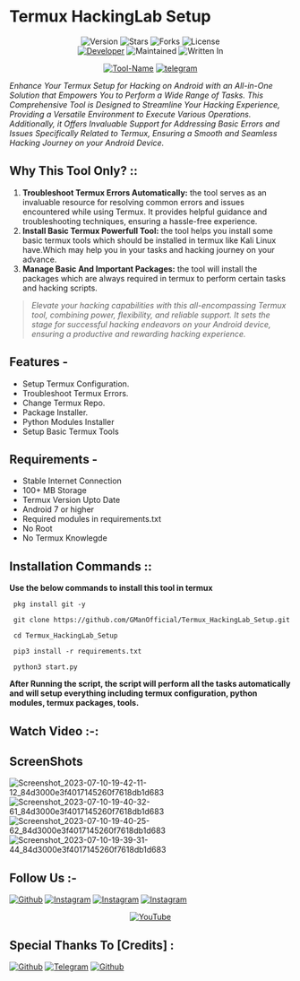 # Termux HackingLab Setup
<p align="center">
    <img alt="Version" src="https://img.shields.io/badge/Version-1.1-blue?style=for-the-badge&color=blue">
    <img alt="Stars" src="https://img.shields.io/github/stars/GManOfficial/Termux_HackingLab_Setup?style=for-the-badge&color=magenta">
    <img alt="Forks" src="https://img.shields.io/github/forks/GManOfficial/Termux_HackingLab_Setup?color=cyan&style=for-the-badge&color=purple">
    <img alt="License" src="https://img.shields.io/github/license/GManOfficial/Termux_HackingLab_Setup?style=for-the-badge&color=blue">
    <br>
    <a href="https://telegram.me/G_Man_Official"><img title="Developer" src="https://img.shields.io/badge/Developer-GManOfficial-red?style=flat-square"></a>
    <img alt="Maintained" src="https://img.shields.io/badge/Maintained-Yes-blue?style=flat-square">
    <img alt="Written In" src="https://img.shields.io/badge/Written%20In-python-yellow?style=flat-square">
</p>

<p align="center">
    <a href="https://telegram.me/termux_hacking_tools"><img title="Tool-Name" src="https://img.shields.io/badge/Tool_Name-Termux_Hacking_LabSetup-green.svg"></a>
    <a href="https://telegram.me/hacking_network8"><img title="telegram" src="https://img.shields.io/badge/Telegram-@hacking_network8-green.svg"></a>
</p>

_Enhance Your Termux Setup for Hacking on Android with an All-in-One Solution that Empowers You to Perform a Wide Range of Tasks. This Comprehensive Tool is Designed to Streamline Your Hacking Experience, Providing a Versatile Environment to Execute Various Operations. Additionally, it Offers Invaluable Support for Addressing Basic Errors and Issues Specifically Related to Termux, Ensuring a Smooth and Seamless Hacking Journey on your Android Device._

## Why This Tool Only? ::
1. **Troubleshoot Termux Errors Automatically:** the tool serves as an invaluable resource for resolving common errors and issues encountered while using Termux. It provides helpful guidance and troubleshooting techniques, ensuring a hassle-free experience.
2. **Install Basic Termux Powerfull Tool:** the tool helps you install some basic termux tools which should be installed in termux like Kali Linux have.Which may help you in your tasks and hacking journey on your advance.
3. **Manage Basic And Important Packages:** the tool will install the packages which are always required in termux to perform certain tasks and hacking scripts.

> _Elevate your hacking capabilities with this all-encompassing Termux tool, combining power, flexibility, and reliable support. It sets the stage for successful hacking endeavors on your Android device, ensuring a productive and rewarding hacking experience._

## Features - 
- Setup Termux Configuration.
- Troubleshoot Termux Errors.
- Change Termux Repo.
- Package Installer.
- Python Modules Installer
- Setup Basic Termux Tools
  
## Requirements - 
- Stable Internet Connection
- 100+ MB Storage
- Termux Version Upto Date
- Android 7 or higher
- Required modules in requirements.txt
- No Root
- No Termux Knowlegde

## Installation Commands ::
**Use the below commands to install this tool in termux**

```
 pkg install git -y

 git clone https://github.com/GManOfficial/Termux_HackingLab_Setup.git

 cd Termux_HackingLab_Setup

 pip3 install -r requirements.txt

 python3 start.py
```

**After Running the script, the script will perform all the tasks automatically and will setup everything including termux configuration, python modules, termux packages, tools.**

## Watch Video :-:

## ScreenShots
![Screenshot_2023-07-10-19-42-11-12_84d3000e3f4017145260f7618db1d683](https://github.com/GManOfficial/Termux_HackingLab_Setup/assets/128127654/c12672df-62ca-491e-8918-415aba0dbefc)
![Screenshot_2023-07-10-19-40-32-61_84d3000e3f4017145260f7618db1d683](https://github.com/GManOfficial/Termux_HackingLab_Setup/assets/128127654/590f0ae2-6697-4b03-971b-4c9da2a8c9c5)
![Screenshot_2023-07-10-19-40-25-62_84d3000e3f4017145260f7618db1d683](https://github.com/GManOfficial/Termux_HackingLab_Setup/assets/128127654/d4b43ce2-511a-4678-9581-ae0f2e41cc7a)
![Screenshot_2023-07-10-19-39-31-44_84d3000e3f4017145260f7618db1d683](https://github.com/GManOfficial/Termux_HackingLab_Setup/assets/128127654/3d1f54d7-85ca-42df-9e3e-7f8e72c2eeac)

## Follow Us :-
<a href="https://github.com/GManOfficial"><img title="Github" src="https://img.shields.io/badge/GitHub-GManOfficial-brightgreen?style=for-the-badge&logo=github"></a>
[![Instagram](https://img.shields.io/badge/INSTAGRAM-FOLLOW-blue?style=for-the-badge&logo=instagram)](https://www.instagram.com/gman_official.01/)
[![Instagram](https://img.shields.io/badge/WEBSITE-VISIT-yellow?style=for-the-badge&logo=blogger)](https://www.gmanofficial.courses)
[![Instagram](https://img.shields.io/badge/TELEGRAM-CHANNEL-cyan?style=for-the-badge&logo=telegram)](https://telegram.dog/hacking_network8)
<p align=center>
<a href="https://www.youtube.com/@gnTecHacker"><img title="YouTube" src="https://img.shields.io/badge/YouTube-Problem Solutioner-red?style=for-the-badge&logo=Youtube"></a>
</p>

## Special Thanks To [Credits] :
<a href="https://github.com/Nishant2009"><img title="Github" src="https://img.shields.io/badge/GitHub-Nishant2009-brightgreen?style=for-the-badge&logo=github"></a>
<a href="https://telegram.dog/Gullu_Bosz"><img title="Telegram" src="https://img.shields.io/badge/Telegram-Gullu_Bosz-cyan?style=for-the-badge&logo=telegram"></a>
<a href="https://github.com/mishakorzik/AllHackingTools"><img title="Github" src="https://img.shields.io/badge/GitHub-mishakorzik-brightgreen?style=for-the-badge&logo=github"></a>
